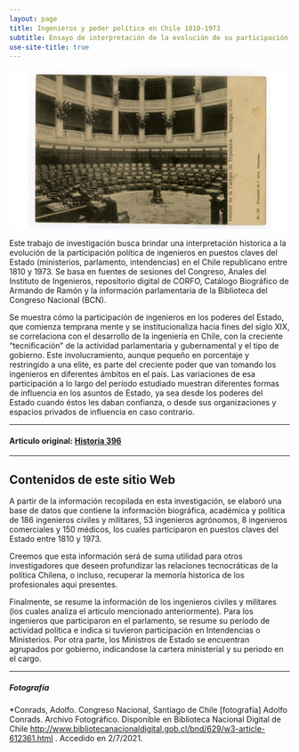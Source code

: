 ```yaml
---
layout: page
title: Ingenieros y poder político en Chile 1810-1973 
subtitle: Ensayo de interpretación de la evolución de su participación parlamentaria y ministerial
use-site-title: true
---
```


![Image1](/img/descarga.png)

Este trabajo de investigación busca brindar una interpretación historica a la evolución de la participación política de ingenieros en puestos claves del Estado (ministerios, parlamento, intendencias) en el Chile republicano entre 1810 y 1973. Se basa en fuentes de sesiones del Congreso, Anales del Instituto de Ingenieros, repositorio digital de CORFO, Catálogo Biográfico de Armando de Ramón y la información parlamentaria de la Biblioteca del Congreso Nacional (BCN). 

Se muestra cómo la participación de ingenieros en los poderes del Estado, que comienza temprana mente y se institucionaliza hacia fines del siglo XIX, se correlaciona con el desarrollo de la ingeniería en Chile, con la creciente “tecnificación” de la actividad parlamentaria y gubernamental y el tipo de gobierno. Este involucramiento, aunque pequeño en porcentaje y restringido a una elite, es parte del creciente poder que van tomando los ingenieros en diferentes ámbitos en el país. Las variaciones de esa participación a lo largo del período estudiado muestran diferentes formas de influencia en los asuntos de Estado, ya sea desde los poderes del Estado cuando éstos les daban confianza, o desde sus organizaciones y espacios privados de influencia en caso contrario.

---
#### Articulo original: [Historia 396](http://www.historia396.cl/index.php/historia396/article/view/495)

---
## Contenidos de este sitio Web

A partir de la información recopilada en esta investigación, se elaboró una base de datos que contiene la información biográfica, académica y política de 186 ingenieros civiles y militares, 53 ingenieros agrónomos, 8 ingenieros comerciales y 150 médicos, los cuales participaron en puestos claves del Estado entre 1810 y 1973. 

Creemos que esta información será de suma utilidad para otros investigadores que deseen profundizar las relaciones tecnocráticas de la política Chilena, o incluso, recuperar la memoría historica de los profesionales aqui presentes. 

Finalmente, se resume la información de los ingenieros civiles y militares (los cuales analiza el articulo mencionado anteriormente). Para los ingenieros que participaron en el parlamento, se resume su periodo de actividad política e indica si tuvieron participación en Intendencias o Ministerios. Por otra parte, los Ministros de Estado se encuentran agrupados por gobierno, indicandose la cartera ministerial y su periodo en el cargo. 

---
##### Fotografía 

*Conrads, Adolfo. Congreso Nacional, Santiago de Chile  [fotografía] Adolfo Conrads. Archivo Fotográfico. Disponible en Biblioteca Nacional Digital de Chile http://www.bibliotecanacionaldigital.gob.cl/bnd/629/w3-article-612361.html . Accedido en 2/7/2021.

